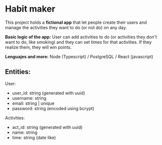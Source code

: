 # Habit maker

This project holds a **fictional app** that let people create their users and manage the activities they want to do (or not do) on any day.

**Basic logic of the app:**
User can add activities to do (or activities they don't want to do, like smoking) and they can set times for that activities. If they realize them, they will win points.

**Lenguajes and more:**
Node (Typescript) / PostgreSQL / React (javascript) 

## Entities: 

User:
* user_id: string (generated with uuid)
* username: string
* email: string | unique
* password: string (encoded using bcrypt)

Activities:
- act_id: string (generated with uuid)
- name: string
- time: string (date like)
